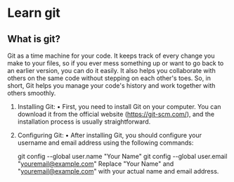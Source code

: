 # Learn git 
## What is git?
Git as a time machine for your code. It keeps track of every change you make to your files, so if you ever mess something up or want to go back to an earlier version, you can do it easily. It also helps you collaborate with others on the same code without stepping on each other's toes. So, in short, Git helps you manage your code's history and work together with others smoothly.


1. Installing Git:
• First, you need to install Git on your computer. You can download it from the official website (https://git-scm.com/), and the installation process is usually 
straightforward.

2. Configuring Git:
    • After installing Git, you should configure your username and email address using the following commands:
      
      git config --global user.name "Your Name"
      git config --global user.email "youremail@example.com"
      Replace "Your Name" and "youremail@example.com" with your actual name and email address.
